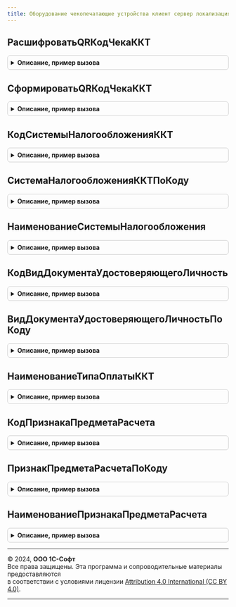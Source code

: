 ```yaml
---
title: Оборудование чекопечатающие устройства клиент сервер локализация
---
```



## РасшифроватьQRКодЧекаККТ
<details style="margin: 1em 0; padding: 0.5em; border: 1px solid #ccc; border-radius: 6px;">

<summary style="font-weight: bold; cursor: pointer;">Описание, пример вызова</summary>

```bsl

// Расшифровывает QR код для чека ККТ. Структура описана в документе ФФД в разделе 61.
//
// Параметры:
//  ЗначениеQRКода - Строка
//  ДанныеШтрихкода - см. ОборудованиеЧекопечатающиеУстройстваКлиентСервер.ПараметрыQRКодаЧекаККТ.
//
Процедура РасшифроватьQRКодЧекаККТ(ЗначениеQRКода, ДанныеШтрихкода) Экспорт
```

Пример вызова
```bsl
ОборудованиеЧекопечатающиеУстройстваКлиентСерверЛокализация.РасшифроватьQRКодЧекаККТ(ЗначениеQRКода, ДанныеШтрихкода) 
```
</details>

## СформироватьQRКодЧекаККТ
<details style="margin: 1em 0; padding: 0.5em; border: 1px solid #ccc; border-radius: 6px;">

<summary style="font-weight: bold; cursor: pointer;">Описание, пример вызова</summary>

```bsl

// Формирует QR код для чека ККТ. Структура описана в документе ФФД в разделе 61.
//
// Параметры:
//  ПараметрыQRКода - Структура
//  ДанныеQRКода - Строка - сформированная строка.
//
Процедура СформироватьQRКодЧекаККТ(ПараметрыQRКода, ДанныеQRКода) Экспорт
```

Пример вызова
```bsl
ОборудованиеЧекопечатающиеУстройстваКлиентСерверЛокализация.СформироватьQRКодЧекаККТ(ПараметрыQRКода, ДанныеQRКода) 
```
</details>

## КодСистемыНалогообложенияККТ
<details style="margin: 1em 0; padding: 0.5em; border: 1px solid #ccc; border-radius: 6px;">

<summary style="font-weight: bold; cursor: pointer;">Описание, пример вызова</summary>

```bsl

///////////////////////////////////////////////////////////////////////////////
// Система налогообложения

// Возвращает код системы налогообложения ККТ.
//
// Параметры:
//  Код - Число
//  СистемаНалогообложенияККТ - ПеречислениеСсылка.ТипыСистемНалогообложенияККТ - Система налогообложения ККТ.
//
Процедура КодСистемыНалогообложенияККТ(Код, СистемаНалогообложенияККТ) Экспорт
```

Пример вызова
```bsl
ОборудованиеЧекопечатающиеУстройстваКлиентСерверЛокализация.КодСистемыНалогообложенияККТ(Код, СистемаНалогообложенияККТ) 
```
</details>

## СистемаНалогообложенияККТПоКоду
<details style="margin: 1em 0; padding: 0.5em; border: 1px solid #ccc; border-radius: 6px;">

<summary style="font-weight: bold; cursor: pointer;">Описание, пример вызова</summary>

```bsl

// Возвращает систему налогообложения ККТ по коду
//
// Параметры:
//  Значение - ПеречислениеСсылка.ТипыСистемНалогообложенияККТ
//  КодСистемыНалогообложенияККТ - Число - Код системы налогообложения ККТ.
//
Процедура СистемаНалогообложенияККТПоКоду(Значение, КодСистемыНалогообложенияККТ) Экспорт
```

Пример вызова
```bsl
ОборудованиеЧекопечатающиеУстройстваКлиентСерверЛокализация.СистемаНалогообложенияККТПоКоду(Значение, КодСистемыНалогообложенияККТ) 
```
</details>

## НаименованиеСистемыНалогообложения
<details style="margin: 1em 0; padding: 0.5em; border: 1px solid #ccc; border-radius: 6px;">

<summary style="font-weight: bold; cursor: pointer;">Описание, пример вызова</summary>

```bsl

// Возвращает наименование системы налогообложения по коду.
//
// Параметры:
//  Значение - Строка
//  СистемаНалогообложения - Число, Произвольный - Система налогообложения
//  Кратко - Булево - Кратко
//
Процедура НаименованиеСистемыНалогообложения(Значение, СистемаНалогообложения, Кратко = Ложь) Экспорт
```

Пример вызова
```bsl
ОборудованиеЧекопечатающиеУстройстваКлиентСерверЛокализация.НаименованиеСистемыНалогообложения(Значение, СистемаНалогообложения, Кратко);
```
</details>

## КодВидДокументаУдостоверяющегоЛичность
<details style="margin: 1em 0; padding: 0.5em; border: 1px solid #ccc; border-radius: 6px;">

<summary style="font-weight: bold; cursor: pointer;">Описание, пример вызова</summary>

```bsl

///////////////////////////////////////////////////////////////////////////////
// Коды видов документов

// Возвращает код вида документа удостоверяющего личность ККТ.
//
// Параметры:
//  Код - Число
//  ВидДокументаУдостоверяющегоЛичность - ПеречислениеСсылка - Вид документа удостоверяющего личность
//
Процедура КодВидДокументаУдостоверяющегоЛичность(Код, ВидДокументаУдостоверяющегоЛичность) Экспорт
```

Пример вызова
```bsl
ОборудованиеЧекопечатающиеУстройстваКлиентСерверЛокализация.КодВидДокументаУдостоверяющегоЛичность(Код, ВидДокументаУдостоверяющегоЛичность) 
```
</details>

## ВидДокументаУдостоверяющегоЛичностьПоКоду
<details style="margin: 1em 0; padding: 0.5em; border: 1px solid #ccc; border-radius: 6px;">

<summary style="font-weight: bold; cursor: pointer;">Описание, пример вызова</summary>

```bsl

// Возвращает вида документа удостоверяющего личность ККТ по коду.
//
// Параметры:
//  Значение - ПеречислениеСсылка
//  КодВидаДокументаУдостоверяющегоЛичность - Число - Код вида документа удостоверяющего личность.
//
Процедура ВидДокументаУдостоверяющегоЛичностьПоКоду(Значение, КодВидаДокументаУдостоверяющегоЛичность) Экспорт
```

Пример вызова
```bsl
ОборудованиеЧекопечатающиеУстройстваКлиентСерверЛокализация.ВидДокументаУдостоверяющегоЛичностьПоКоду(Значение, КодВидаДокументаУдостоверяющегоЛичность) 
```
</details>

## НаименованиеТипаОплатыККТ
<details style="margin: 1em 0; padding: 0.5em; border: 1px solid #ccc; border-radius: 6px;">

<summary style="font-weight: bold; cursor: pointer;">Описание, пример вызова</summary>

```bsl

///////////////////////////////////////////////////////////////////////////////
// Коды расчетов, признаков расчетов и предметов расчетов

// Возвращает текстовое представление типа оплаты на ККТ по версии ФФД
//
// Параметры:
//  Наименование - Строка
//  ТипОплатыККТ - ПеречислениеСсылка.ТипыОплатыККТ
//  ВерсияФФД - Строка - "1.0", "1.1", "1.2"
//
Процедура НаименованиеТипаОплатыККТ(Наименование, ТипОплатыККТ, ВерсияФФД) Экспорт
```

Пример вызова
```bsl
ОборудованиеЧекопечатающиеУстройстваКлиентСерверЛокализация.НаименованиеТипаОплатыККТ(Наименование, ТипОплатыККТ, ВерсияФФД) 
```
</details>

## КодПризнакаПредметаРасчета
<details style="margin: 1em 0; padding: 0.5em; border: 1px solid #ccc; border-radius: 6px;">

<summary style="font-weight: bold; cursor: pointer;">Описание, пример вызова</summary>

```bsl

// Возвращает код признака способа расчета.
//
// Параметры:
//  Код - Число
//  ПризнакПредметаРасчета - ПеречислениеСсылка.ПризнакиПредметаРасчета - Признак предмета расчета.
//
Процедура КодПризнакаПредметаРасчета(Код, ПризнакПредметаРасчета) Экспорт
```

Пример вызова
```bsl
ОборудованиеЧекопечатающиеУстройстваКлиентСерверЛокализация.КодПризнакаПредметаРасчета(Код, ПризнакПредметаРасчета) 
```
</details>

## ПризнакПредметаРасчетаПоКоду
<details style="margin: 1em 0; padding: 0.5em; border: 1px solid #ccc; border-radius: 6px;">

<summary style="font-weight: bold; cursor: pointer;">Описание, пример вызова</summary>

```bsl

// Возвращает признак способа расчета по коду.
//
// Параметры:
//  Значение - ПеречислениеСсылка.ПризнакиПредметаРасчета
//  КодПризнакаПредметаРасчета - Число - Код признака предмета расчета.
//
Процедура ПризнакПредметаРасчетаПоКоду(Значение, КодПризнакаПредметаРасчета) Экспорт
```

Пример вызова
```bsl
ОборудованиеЧекопечатающиеУстройстваКлиентСерверЛокализация.ПризнакПредметаРасчетаПоКоду(Значение, КодПризнакаПредметаРасчета) 
```
</details>

## НаименованиеПризнакаПредметаРасчета
<details style="margin: 1em 0; padding: 0.5em; border: 1px solid #ccc; border-radius: 6px;">

<summary style="font-weight: bold; cursor: pointer;">Описание, пример вызова</summary>

```bsl

// Возвращает наименование признака предмета расчета по коду.
//
// Параметры:
//  Наименование - Строка
//  КодПризнакаПредметаРасчета -Число - Код признака предмета расчета.
//
Процедура НаименованиеПризнакаПредметаРасчета(Наименование, КодПризнакаПредметаРасчета) Экспорт
```

Пример вызова
```bsl
ОборудованиеЧекопечатающиеУстройстваКлиентСерверЛокализация.НаименованиеПризнакаПредметаРасчета(Наименование, КодПризнакаПредметаРасчета) 
```
</details>

---

© 2024, **ООО 1С-Софт**  
Все права защищены. Эта программа и сопроводительные материалы предоставляются  
в соответствии с условиями лицензии [Attribution 4.0 International (CC BY 4.0)](https://creativecommons.org/licenses/by/4.0/legalcode).

---
